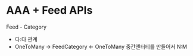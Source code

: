 # AAA + Feed APIs

Feed - Category 
 - 다:다 관계 
 - OneToMany -> FeedCategory <- OneToMany  중간엔터티를 만들어서 N:M 
 
